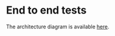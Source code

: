 # End to end tests

The architecture diagram is available [here](https://gitlab.com/diagrams4151307/xcalidraw/-/blob/main/Push%20Notification%20-%20e2e%20tests?ref_type=heads).
